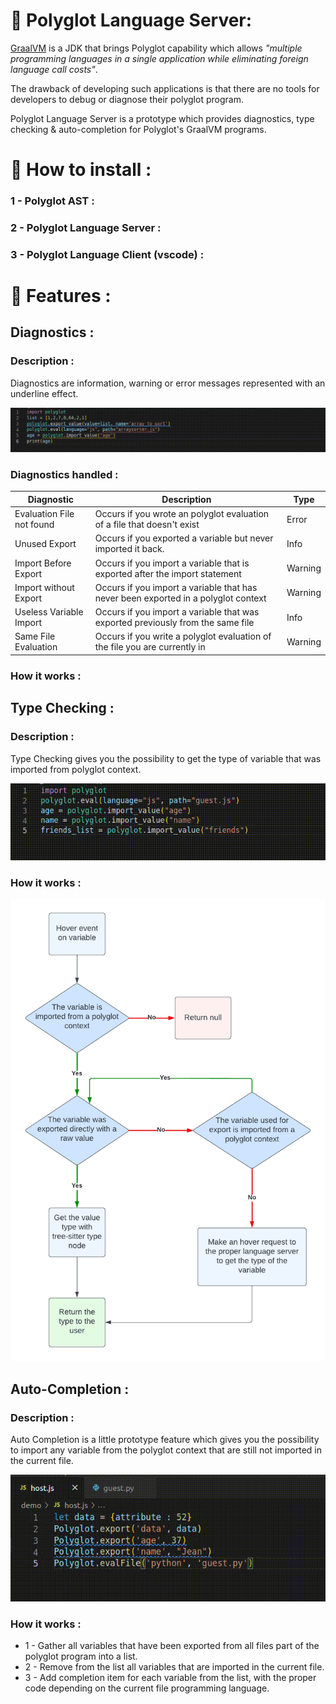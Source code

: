 # :bookmark_tabs: Polyglot Language Server:
[GraalVM](https://www.graalvm.org/) is a JDK that brings Polyglot capability which allows *"multiple programming languages in a single application while eliminating foreign language call costs"*.

The drawback of developing such applications is that there are no tools for developers to debug or diagnose their polyglot program.

Polyglot Language Server is a prototype which provides diagnostics, type checking & auto-completion for Polyglot's GraalVM programs.

# :hammer: How to install :

### 1 - Polyglot AST :

### 2 - Polyglot Language Server : 

### 3 - Polyglot Language Client (vscode) :

# :closed_book: Features :

## Diagnostics : 

### Description  :
Diagnostics are information, warning or error messages represented with an underline effect.

![diagnostics_gif](readme/diagnostics.gif)

### Diagnostics handled :

| Diagnostic                | Description                                                                        | Type    |
|---------------------------|------------------------------------------------------------------------------------|---------|
| Evaluation File not found | Occurs if you wrote an polyglot evaluation of a file that doesn't exist            | Error   |
| Unused Export             | Occurs if you exported a variable but never imported it back.                      | Info    |
| Import Before Export      | Occurs if you import a variable that is exported after the import statement        | Warning |
| Import without Export     | Occurs if you import a variable that has never been exported in a polyglot context | Warning |
| Useless Variable Import   | Occurs if you import a variable that was exported previously from the same file    | Info    |
| Same File Evaluation      | Occurs if you write a polyglot evaluation of the file you are currently in         | Warning |

### How it works :

## Type Checking :
### Description  :
Type Checking gives you the possibility to get the type of variable that was imported from polyglot context.

![type_checking_gif](readme/type_checking.gif)

### How it works :

![type_checking_explanation](readme/Type%20Checking%20Explanation.png)

## Auto-Completion :

### Description :

Auto Completion is a little prototype feature which gives you the possibility to import any variable from the polyglot context that are still not imported in the current file.

![auto_completion_gif](readme/auto-completion.gif)

### How it works :

* 1 - Gather all variables that have been exported from all files part of the polyglot program into a list.
* 2 - Remove from the list all variables that are imported in the current file.
* 3 - Add completion item for each variable from the list, with the proper code depending on the current file programming language.